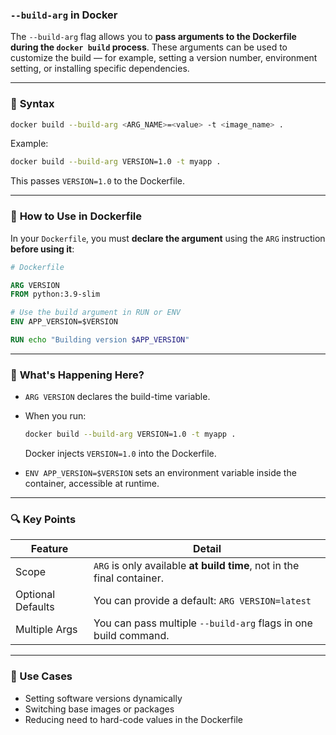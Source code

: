 ### `--build-arg` in Docker

The `--build-arg` flag allows you to **pass arguments to the Dockerfile during the `docker build` process**. These arguments can be used to customize the build — for example, setting a version number, environment setting, or installing specific dependencies.

---

### 🔧 **Syntax**

```bash
docker build --build-arg <ARG_NAME>=<value> -t <image_name> .
```

Example:

```bash
docker build --build-arg VERSION=1.0 -t myapp .
```

This passes `VERSION=1.0` to the Dockerfile.

---

### 🧱 **How to Use in Dockerfile**

In your `Dockerfile`, you must **declare the argument** using the `ARG` instruction **before using it**:

```dockerfile
# Dockerfile

ARG VERSION
FROM python:3.9-slim

# Use the build argument in RUN or ENV
ENV APP_VERSION=$VERSION

RUN echo "Building version $APP_VERSION"
```

---

### 🧠 **What's Happening Here?**

* `ARG VERSION` declares the build-time variable.
* When you run:

  ```bash
  docker build --build-arg VERSION=1.0 -t myapp .
  ```

  Docker injects `VERSION=1.0` into the Dockerfile.
* `ENV APP_VERSION=$VERSION` sets an environment variable inside the container, accessible at runtime.

---

### 🔍 Key Points

| Feature           | Detail                                                                 |
| ----------------- | ---------------------------------------------------------------------- |
| Scope             | `ARG` is only available **at build time**, not in the final container. |
| Optional Defaults | You can provide a default: `ARG VERSION=latest`                        |
| Multiple Args     | You can pass multiple `--build-arg` flags in one build command.        |

---

### 📌 Use Cases

* Setting software versions dynamically
* Switching base images or packages
* Reducing need to hard-code values in the Dockerfile
